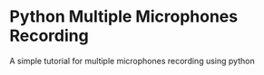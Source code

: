 # Python Multiple Microphones Recording
A simple tutorial for multiple microphones recording using python

